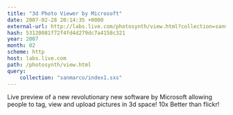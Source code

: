 ```yaml
---
title: "3d Photo Viewer by Microsoft"
date: 2007-02-28 20:14:35 +0000
external-url: http://labs.live.com/photosynth/view.html?collection=sanmarco/index1.sxs
hash: 53120081f72f4fd4d279dc7a4158c321
year: 2007
month: 02
scheme: http
host: labs.live.com
path: /photosynth/view.html
query:
    collection: "sanmarco/index1.sxs"
---
```


Live preview of a new revolutionary new software by Microsoft allowing people to tag, view and upload pictures in 3d space! 10x Better than flickr!
